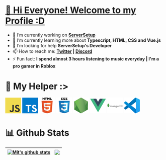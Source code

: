# [👋 Hi Everyone! Welcome to my Profile :D](https://mythdora.carrd.co/)
- 🔭 I’m currently working on **[ServerSetup](https://github.com/fakemythdora/ServerSetup)**
- 🌱 I’m currently learning more about **Typescript, HTML, CSS and Vue.js**
- 🤔 I’m looking for help **ServerSetup's Developer**
- 📫 How to reach me: **[Twitter](https://twitter.com/callmemythdora) | [Discord](https://discord.gg/pVXYFzX58B)**
- ⚡ Fun fact: **I spend almost 3 hours listening to music everyday | I'm a pro gamer in Roblox**
# **📯 My Helper :>**  
<code><img height="50" src="https://raw.githubusercontent.com/github/explore/80688e429a7d4ef2fca1e82350fe8e3517d3494d/topics/javascript/javascript.png"></code>
<code><img height="50" src="https://raw.githubusercontent.com/github/explore/80688e429a7d4ef2fca1e82350fe8e3517d3494d/topics/typescript/typescript.png"></code>
<code><img height="50" src="https://raw.githubusercontent.com/github/explore/80688e429a7d4ef2fca1e82350fe8e3517d3494d/topics/html/html.png"></code>
<code><img height="50" src="https://raw.githubusercontent.com/github/explore/80688e429a7d4ef2fca1e82350fe8e3517d3494d/topics/css/css.png"></code>
<code><img height="50" src="https://raw.githubusercontent.com/github/explore/80688e429a7d4ef2fca1e82350fe8e3517d3494d/topics/nodejs/nodejs.png"></code>
<code><img height="50" src="https://raw.githubusercontent.com/github/explore/80688e429a7d4ef2fca1e82350fe8e3517d3494d/topics/vue/vue.png"></code>
<code><img height="50" src="https://raw.githubusercontent.com/github/explore/80688e429a7d4ef2fca1e82350fe8e3517d3494d/topics/mongodb/mongodb.png"></code>
<code><img height="50" src="https://raw.githubusercontent.com/github/explore/80688e429a7d4ef2fca1e82350fe8e3517d3494d/topics/visual-studio-code/visual-studio-code.png"></code>
# **📊 Github Stats**
| <a href="https://github.com/anuraghazra/github-readme-stats"><img align="center" src="https://github-readme-stats.vercel.app/api?username=fakemythdora&count_private=true&show_icons=true&include_all_commits=true&theme=graywhite" alt="Mít's github stats" /></a> | <a href="https://github.com/anuraghazra/github-readme-stats"><img align="center" src="https://github-readme-stats.vercel.app/api/top-langs/?username=fakemythdora&layout=compact&theme=graywhite" /></a> |
| ------------- | ------------- |
